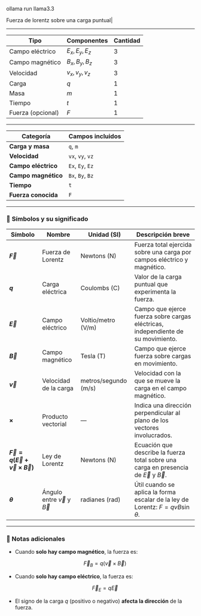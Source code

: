 <!-- cloudflared tunnel --url http://192.168.1.13:8000 -->

ollama run llama3.3

Fuerza de lorentz sobre una carga puntual|

---

| Tipo              | Componentes     | Cantidad |
| ----------------- | --------------- | -------- |
| Campo eléctrico   | $E_x, E_y, E_z$ | 3        |
| Campo magnético   | $B_x, B_y, B_z$ | 3        |
| Velocidad         | $v_x, v_y, v_z$ | 3        |
| Carga             | $q$             | 1        |
| Masa              | $m$             | 1        |
| Tiempo            | $t$             | 1        |
| Fuerza (opcional) | $F$             | 1        |

---

| Categoría           | Campos incluidos |
| ------------------- | ---------------- |
| **Carga y masa**    | `q`, `m`         |
| **Velocidad**       | `vx`, `vy`, `vz` |
| **Campo eléctrico** | `Ex`, `Ey`, `Ez` |
| **Campo magnético** | `Bx`, `By`, `Bz` |
| **Tiempo**          | `t`              |
| **Fuerza conocida** | `F`              |

---

### 📘 **Símbolos y su significado**

| Símbolo                                             | Nombre                             | Unidad (SI)          | Descripción breve                                                                            |
| --------------------------------------------------- | ---------------------------------- | -------------------- | -------------------------------------------------------------------------------------------- |
| **$\vec{F}$**                                       | Fuerza de Lorentz                  | Newtons (N)          | Fuerza total ejercida sobre una carga por campos eléctrico y magnético.                      |
| **$q$**                                             | Carga eléctrica                    | Coulombs (C)         | Valor de la carga puntual que experimenta la fuerza.                                         |
| **$\vec{E}$**                                       | Campo eléctrico                    | Voltio/metro (V/m)   | Campo que ejerce fuerza sobre cargas eléctricas, independiente de su movimiento.             |
| **$\vec{B}$**                                       | Campo magnético                    | Tesla (T)            | Campo que ejerce fuerza sobre cargas en movimiento.                                          |
| **$\vec{v}$**                                       | Velocidad de la carga              | metros/segundo (m/s) | Velocidad con la que se mueve la carga en el campo magnético.                                |
| **$\times$**                                        | Producto vectorial                 | —                    | Indica una dirección perpendicular al plano de los vectores involucrados.                    |
| **$\vec{F} = q(\vec{E} + \vec{v} \times \vec{B})$** | Ley de Lorentz                     | Newtons (N)          | Ecuación que describe la fuerza total sobre una carga en presencia de $\vec{E}$ y $\vec{B}$. |
| **$\theta$**                                        | Ángulo entre $\vec{v}$ y $\vec{B}$ | radianes (rad)       | Útil cuando se aplica la forma escalar de la ley de Lorentz: $F = qvB\sin\theta$.            |

---

### 📌 Notas adicionales

* Cuando **solo hay campo magnético**, la fuerza es:

  $$
  \vec{F}_B = q(\vec{v} \times \vec{B})
  $$

* Cuando **solo hay campo eléctrico**, la fuerza es:

  $$
  \vec{F}_E = q\vec{E}
  $$

* El signo de la carga $q$ (positivo o negativo) **afecta la dirección** de la fuerza.
